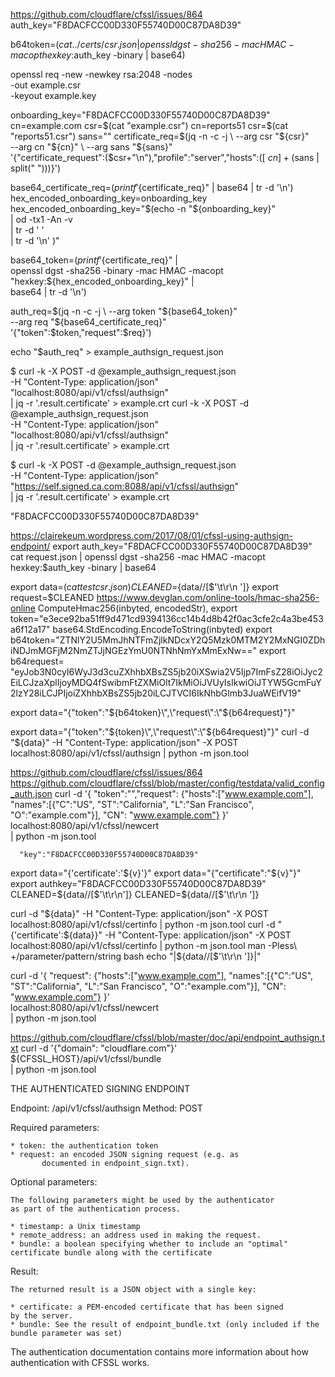 https://github.com/cloudflare/cfssl/issues/864
auth_key="F8DACFCC00D330F55740D00C87DA8D39"

b64token=$(cat ../certs/csr.json | openssl dgst -sha256 -mac HMAC -macopt hexkey:$auth_key -binary | base64)

openssl req -new -newkey rsa:2048 -nodes \
    -out     example.csr \
    -keyout example.key

onboarding_key="F8DACFCC00D330F55740D00C87DA8D39"
cn=example.com
csr=$(cat "example.csr")
cn=reports51
csr=$(cat "reports51.csr")
sans=""
certificate_req=$(jq -n -c -j \
                    --arg csr  "${csr}" \
                    --arg cn   "${cn}" \
                    --arg sans "${sans}" \
                    '{"certificate_request":($csr+"\n"),"profile":"server","hosts":([ $cn ] + ($sans | split(" ")))}')

base64_certificate_req=$(printf '%s' "${certificate_req}" | base64 | tr -d '\n')
hex_encoded_onboarding_key=onboarding_key
hex_encoded_onboarding_key="$(echo -n "${onboarding_key}" \
                                | od -tx1 -An -v \
                                | tr -d ' ' \
                                | tr -d '\n' )"

base64_token=$(printf '%s' "${certificate_req}" | \
                openssl dgst -sha256 -binary -mac HMAC -macopt "hexkey:${hex_encoded_onboarding_key}" | \
                base64 | tr -d '\n')

auth_req=$(jq -n -c -j \
             --arg token "${base64_token}" \
             --arg req "${base64_certificate_req}" \
             '{"token":$token,"request":$req}')

echo "$auth_req" > example_authsign_request.json

$ curl -k -X POST -d @example_authsign_request.json \
    -H "Content-Type: application/json" \
    "localhost:8080/api/v1/cfssl/authsign" \
    | jq -r '.result.certificate' > example.crt
curl -k -X POST -d @example_authsign_request.json \
    -H "Content-Type: application/json" \
    "localhost:8080/api/v1/cfssl/authsign" \
    | jq -r '.result.certificate' > example.crt    

$ curl -k -X POST -d @example_authsign_request.json \
    -H "Content-Type: application/json" \
    "https://self.signed.ca.com:8088/api/v1/cfssl/authsign" \
    | jq -r '.result.certificate' > example.crt

"F8DACFCC00D330F55740D00C87DA8D39"


https://clairekeum.wordpress.com/2017/08/01/cfssl-using-authsign-endpoint/
export auth_key="F8DACFCC00D330F55740D00C87DA8D39"
cat request.json | openssl dgst -sha256 -mac HMAC -macopt hexkey:$auth_key -binary | base64

export data=$(cat testcsr.json) 
CLEANED=${data//[$'\t\r\n ']}
export request=$CLEANED
https://www.devglan.com/online-tools/hmac-sha256-online
ComputeHmac256(inbyted, encodedStr),
export token="e3ece92ba51ff9d471cd9394136cc14b4d8b42f0ac3cfe2c4a3be453a6f12a17"
base64.StdEncoding.EncodeToString(inbyted)
export b64token="ZTNlY2U5MmJhNTFmZjlkNDcxY2Q5Mzk0MTM2Y2MxNGI0ZDhiNDJmMGFjM2NmZTJjNGEzYmU0NTNhNmYxMmExNw==" 
export b64request= "eyJob3N0cyI6WyJ3d3cuZXhhbXBsZS5jb20iXSwia2V5Ijp7ImFsZ28iOiJyc2EiLCJzaXplIjoyMDQ4fSwibmFtZXMiOlt7IkMiOiJVUyIsIkwiOiJTYW5GcmFuY2lzY28iLCJPIjoiZXhhbXBsZS5jb20iLCJTVCI6IkNhbGlmb3JuaWEifV19"

export data="{\"token\":\"${b64token}\",\"request\":\"${b64request}\"}"

export data="{\"token\":\"${token}\",\"request\":\"${b64request}\"}"
curl -d "${data}" -H "Content-Type: application/json" -X POST localhost:8080/api/v1/cfssl/authsign | python -m json.tool

https://github.com/cloudflare/cfssl/issues/864
https://github.com/cloudflare/cfssl/blob/master/config/testdata/valid_config_auth.json
curl -d '{ "token":"","request": {"hosts":["www.example.com"], "names":[{"C":"US", "ST":"California", "L":"San Francisco", "O":"example.com"}], "CN": "www.example.com"} }' \
          localhost:8080/api/v1/cfssl/newcert  \
          | python -m json.tool

      "key":"F8DACFCC00D330F55740D00C87DA8D39"

export data="{'certificate':'${v}'}"
export data="{\"certificate\":\"${v}\"}"
export authkey="F8DACFCC00D330F55740D00C87DA8D39"
CLEANED=${data//[$'\t\r\n']}
CLEANED=${data//[$'\t\r\n ']}

curl -d "${data}" -H "Content-Type: application/json" -X POST localhost:8080/api/v1/cfssl/certinfo | python -m json.tool
curl -d "{'certificate':${data}}" -H "Content-Type: application/json" -X POST localhost:8080/api/v1/cfssl/certinfo | python -m json.tool
man -Pless\ +/parameter/pattern/string bash
echo "|${data//[$'\t\r\n ']}|"


curl -d '{ "request": {"hosts":["www.example.com"], "names":[{"C":"US", "ST":"California", "L":"San Francisco", "O":"example.com"}], "CN": "www.example.com"} }' \
          localhost:8080/api/v1/cfssl/newcert  \
          | python -m json.tool

https://github.com/cloudflare/cfssl/blob/master/doc/api/endpoint_authsign.txt
curl -d '{"domain": "cloudflare.com"}' \
	      ${CFSSL_HOST}/api/v1/cfssl/bundle	 \
	      | python -m json.tool

THE AUTHENTICATED SIGNING ENDPOINT

Endpoint: /api/v1/cfssl/authsign
Method:   POST

Required parameters:

    * token: the authentication token
    * request: an encoded JSON signing request (e.g. as
           documented in endpoint_sign.txt).

Optional parameters:

    The following parameters might be used by the authenticator
    as part of the authentication process.

    * timestamp: a Unix timestamp
    * remote_address: an address used in making the request.
    * bundle: a boolean specifying whether to include an "optimal"
    certificate bundle along with the certificate

Result:

    The returned result is a JSON object with a single key:

    * certificate: a PEM-encoded certificate that has been signed
    by the server.
    * bundle: See the result of endpoint_bundle.txt (only included if the bundle parameter was set)

The authentication documentation contains more information about how
authentication with CFSSL works.